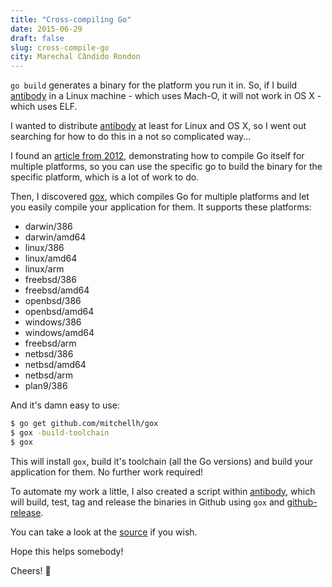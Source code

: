 ```yaml
---
title: "Cross-compiling Go"
date: 2015-06-29
draft: false
slug: cross-compile-go
city: Marechal Cândido Rondon
---
```


`go build` generates a binary for the platform you run it in. So, if I build [antibody](https://github.com/caarlos0/antibody) in a Linux machine - which uses Mach-O, it will not work in OS X - which uses ELF.

I wanted to distribute [antibody](https://github.com/caarlos0/antibody) at least for Linux and OS X, so I went out searching for how to do this in a not so complicated way...

I found an [article from 2012](http://solovyov.net/en/2012/cross-compiling-go/), demonstrating how to compile Go itself for multiple platforms, so you can use the specific go to build the binary for the specific platform, which is a lot of work to do.

Then, I discovered [gox](https://github.com/mitchellh/gox), which compiles Go for multiple platforms and let you easily compile your application for them. It supports these platforms:

- darwin/386
- darwin/amd64
- linux/386
- linux/amd64
- linux/arm
- freebsd/386
- freebsd/amd64
- openbsd/386
- openbsd/amd64
- windows/386
- windows/amd64
- freebsd/arm
- netbsd/386
- netbsd/amd64
- netbsd/arm
- plan9/386

And it's damn easy to use:

```sh
$ go get github.com/mitchellh/gox
$ gox -build-toolchain
$ gox
```

This will install `gox`, build it's toolchain (all the Go versions) and build your application for them. No further work required!

To automate my work a little, I also created a script within [antibody](https://github.com/caarlos0/antibody), which will build, test, tag and release the binaries in Github using `gox` and [github-release](http://github.com/aktau/github-release). 

You can take a look at the [source](https://github.com/caarlos0/go-releaser/blob/81e3ceb54d321676afcba7d23e9a02a5682ed0f5/release) if you wish.

Hope this helps somebody!

Cheers! 🍻
